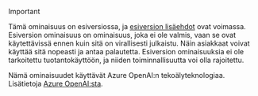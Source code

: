 > [!IMPORTANT]
> Tämä ominaisuus on esiversiossa, ja [esiversion lisäehdot](https://dynamics.microsoft.com/legaldocs/supp-dynamics365-preview/) ovat voimassa. Esiversion ominaisuus on ominaisuus, joka ei ole valmis, vaan se ovat käytettävissä ennen kuin sitä on virallisesti julkaistu. Näin asiakkaat voivat käyttää sitä nopeasti ja antaa palautetta. Esiversion ominaisuuksia ei ole tarkoitettu tuotantokäyttöön, ja niiden toiminnallisuutta voi olla rajoitettu.
>
> Nämä ominaisuudet käyttävät Azure OpenAI:n tekoälyteknologiaa. Lisätietoja [Azure OpenAI:sta](/legal/cognitive-services/openai/transparency-note).
